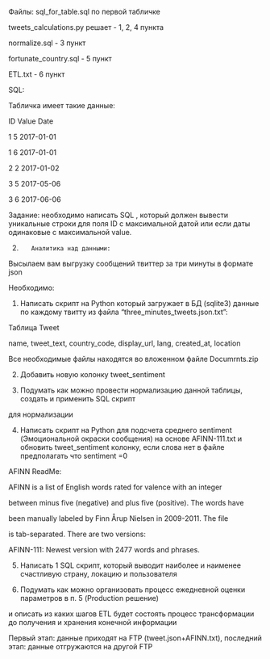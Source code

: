 Файлы:
sql_for_table.sql по первой табличке

tweets_calculations.py решает - 1, 2, 4 пункта

normalize.sql - 3 пункт

fortunate_country.sql - 5 пункт

ETL.txt - 6 пункт



SQL:

Табличка имеет такие данные:

ID Value Date

1  5     2017-01-01

1  6     2017-01-01

2  2     2017-01-02

3  5     2017-05-06

3  6     2017-06-06



Задание: необходимо написать SQL , который должен вывести уникальные строки для поля ID с максимальной датой или если даты одинаковые с максимальной value.

 

2.        Аналитика над данными:

 

Высылаем вам выгрузку сообщений твиттер за три минуты в формате json

 

Необходимо:

1. Написать скрипт на Python который загружает в БД (sqlite3) данные по каждому твитту из файла “three_minutes_tweets.json.txt”:

Таблица Tweet

  name, tweet_text, country_code, display_url, lang, created_at, location

Все необходимые файлы находятся во вложенном файле Documrnts.zip

2. Добавить новую колонку tweet_sentiment

3. Подумать как можно провести нормализацию данной таблицы, создать и применить SQL скрипт

для нормализации

4.  Написать скрипт на Python для подсчета среднего sentiment (Эмоциональной окраски сообщения) на основе AFINN-111.txt и обновить tweet_sentiment колонку, если слова нет в файле предполагать что sentiment =0

AFINN ReadMe:

AFINN is a list of English words rated for valence with an integer

between minus five (negative) and plus five (positive). The words have

been manually labeled by Finn Årup Nielsen in 2009-2011. The file

is tab-separated. There are two versions:

AFINN-111: Newest version with 2477 words and phrases.

5. Написать 1 SQL скрипт, который выводит наиболее и наименее счастливую страну, локацию и пользователя

6. Подумать как можно организовать процесс ежедневной оценки параметров в п. 5 (Production решение)

и описать из каких шагов ETL будет состоять процесс трансформации до получения и хранения конечной информации

Первый этап: данные приходят на FTP (tweet.json+AFINN.txt), последний этап: данные отгружаются на другой FTP
